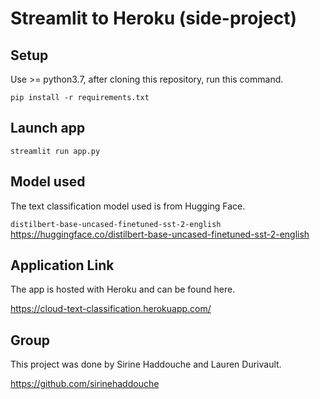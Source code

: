 # Streamlit to Heroku (side-project)


## Setup


Use >= python3.7, after cloning this repository, run this command.


`pip install -r requirements.txt`


## Launch app


`streamlit run app.py`


## Model used


The text classification model used is from Hugging Face.


`distilbert-base-uncased-finetuned-sst-2-english`
https://huggingface.co/distilbert-base-uncased-finetuned-sst-2-english


## Application Link


The app is hosted with Heroku and can be found here.


https://cloud-text-classification.herokuapp.com/


## Group


This project was done by Sirine Haddouche and Lauren Durivault.


https://github.com/sirinehaddouche
